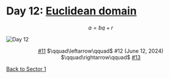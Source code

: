 # Day 12: [Euclidean domain](https://en.wikipedia.org/wiki/Euclidean_domain)

$$a=bq+r$$

<picture><img alt="Day 12" src="0012.png"></picture>

<center><a href="0011.html">#11</a> $\qquad\leftarrow\qquad$ #12 (June 12, 2024) $\qquad\rightarrow\qquad$ <a href="0013.html">#13</a></center>

[Back to Sector 1](../0-63.md)